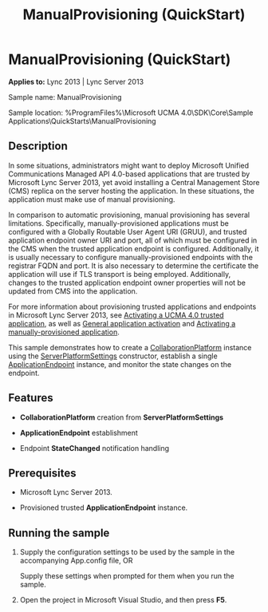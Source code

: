 ﻿---
title: ManualProvisioning (QuickStart)
TOCTitle: ManualProvisioning (QuickStart)
ms:assetid: 092727ec-d2a6-4413-a55e-a85da522f2dd
ms:mtpsurl: https://msdn.microsoft.com/en-us/library/Dn454830(v=office.15)
ms:contentKeyID: 57103725
ms.date: 07/25/2014
mtps_version: v=office.15
---

# ManualProvisioning (QuickStart)


**Applies to:** Lync 2013 | Lync Server 2013

 

Sample name: ManualProvisioning

Sample location: %ProgramFiles%\\Microsoft UCMA 4.0\\SDK\\Core\\Sample Applications\\QuickStarts\\ManualProvisioning

## Description

In some situations, administrators might want to deploy Microsoft Unified Communications Managed API 4.0-based applications that are trusted by Microsoft Lync Server 2013, yet avoid installing a Central Management Store (CMS) replica on the server hosting the application. In these situations, the application must make use of manual provisioning.

In comparison to automatic provisioning, manual provisioning has several limitations. Specifically, manually-provisioned applications must be configured with a Globally Routable User Agent URI (GRUU), and trusted application endpoint owner URI and port, all of which must be configured in the CMS when the trusted application endpoint is configured. Additionally, it is usually necessary to configure manually-provisioned endpoints with the registrar FQDN and port. It is also necessary to determine the certificate the application will use if TLS transport is being employed. Additionally, changes to the trusted application endpoint owner properties will not be updated from CMS into the application.

For more information about provisioning trusted applications and endpoints in Microsoft Lync Server 2013, see [Activating a UCMA 4.0 trusted application](activating-a-ucma-4-0-trusted-application.md), as well as [General application activation](general-application-activation.md) and [Activating a manually-provisioned application](activating-a-manually-provisioned-application.md).

This sample demonstrates how to create a [CollaborationPlatform](https://msdn.microsoft.com/en-us/library/hh385176\(v=office.15\)) instance using the [ServerPlatformSettings](https://msdn.microsoft.com/en-us/library/hh382156\(v=office.15\)) constructor, establish a single [ApplicationEndpoint](https://msdn.microsoft.com/en-us/library/hh384825\(v=office.15\)) instance, and monitor the state changes on the endpoint.

## Features

  - **CollaborationPlatform** creation from **ServerPlatformSettings**

  - **ApplicationEndpoint** establishment

  - Endpoint **StateChanged** notification handling

## Prerequisites

  - Microsoft Lync Server 2013.

  - Provisioned trusted **ApplicationEndpoint** instance.

## Running the sample

1.  Supply the configuration settings to be used by the sample in the accompanying App.config file, OR
    
    Supply these settings when prompted for them when you run the sample.

2.  Open the project in Microsoft Visual Studio, and then press **F5**.

